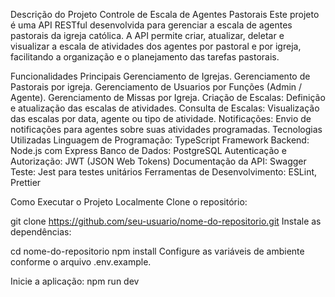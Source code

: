 Descrição do Projeto
Controle de Escala de Agentes Pastorais
Este projeto é uma API RESTful desenvolvida para gerenciar a escala de agentes pastorais da igreja católica. A API permite criar, atualizar, deletar e visualizar a escala de atividades dos agentes por pastoral e por igreja, facilitando a organização e o planejamento das tarefas pastorais.

Funcionalidades Principais
Gerenciamento de Igrejas.
Gerenciamento de Pastorais por igreja.
Gerenciamento de Usuarios por Funções (Admin / Agente).
Gerenciamento de Missas por Igreja.
Criação de Escalas: Definição e atualização das escalas de atividades.
Consulta de Escalas: Visualização das escalas por data, agente ou tipo de atividade.
Notificações: Envio de notificações para agentes sobre suas atividades programadas.
Tecnologias Utilizadas
Linguagem de Programação: TypeScript
Framework Backend: Node.js com Express
Banco de Dados: PostgreSQL
Autenticação e Autorização: JWT (JSON Web Tokens)
Documentação da API: Swagger
Teste: Jest para testes unitários
Ferramentas de Desenvolvimento: ESLint, Prettier

Como Executar o Projeto Localmente
Clone o repositório:


git clone https://github.com/seu-usuario/nome-do-repositorio.git
Instale as dependências:

cd nome-do-repositorio
npm install
Configure as variáveis de ambiente conforme o arquivo .env.example.

Inicie a aplicação:
npm run dev
